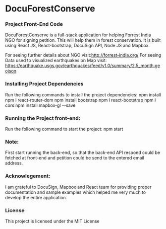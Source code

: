 # DocuForestConserve
### Project Front-End Code
DocuForestConserve is a full-stack application for helping Forrest India NGO for signing petition. This will help them in forest conservation. It is built using React JS, React-bootstrap, DocuSign API, Node JS and Mapbox.

For seeing further details about NGO visit:http://forrest-india.org/
For seeing Data used to visualized earthquakes on Map visit: https://earthquake.usgs.gov/earthquakes/feed/v1.0/summary/2.5_month.geojson

### Installing Project Dependencies
Run the following commands to install the project dependencies:
npm install
npm i react-router-dom
npm install bootstrap
npm i react-bootstrap
npm i cors
npm install mapbox-gl --save

### Running the Project front-end:
Run the following command to start the project:
npm start

### Note: 
First start running the back-end, so that the back-end API respond could be fetched at front-end and petition could be send to the entered email address.

### Acknowlegement: 
I am grateful to DocuSign, Mapbox and React team for providing proper documentation and sample examples which helped me very much to develop the entire application.


### License
This project is licensed under the MIT License
